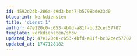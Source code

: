 ```yaml
---
id: 4592d24b-286a-49d3-be47-b5798bde33d0
blueprint: kerkdiensten
title: 'dienst 1'
author: 47e120c0-c653-4bfd-a81f-bc32cec57707
template: kerkdiensten/show
updated_by: 47e120c0-c653-4bfd-a81f-bc32cec57707
updated_at: 1747128182
---
```

